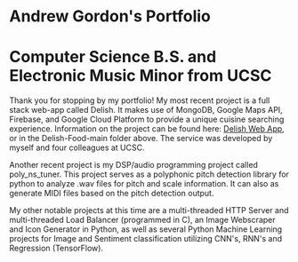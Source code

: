 # Andrew Gordon's Portfolio
# Computer Science B.S. and Electronic Music Minor from UCSC
Thank you for stopping by my portfolio!
My most recent project is a full stack web-app called Delish. It makes use of MongoDB, Google Maps API, Firebase, and Google Cloud Platform to provide a unique cuisine searching experience. 
Information on the project can be found here: [Delish Web App](https://github.com/andrew-d-gordon/Delish-Food), or in the Delish-Food-main folder above.
The service was developed by myself and four colleagues at UCSC.

Another recent project is my DSP/audio programming project called poly_ns_tuner. This project serves as a polyphonic pitch detection library for python to analyze .wav files for pitch and scale information. It can also as generate MIDI files based on the pitch detection output.

My other notable projects at this time are a multi-threaded HTTP Server and multi-threaded Load Balancer (programmed in C), an Image Webscraper and Icon Generator in Python, as well as several Python Machine Learning projects for Image and Sentiment classification utilizing CNN's, RNN's and Regression (TensorFlow).
